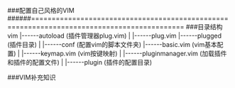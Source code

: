 ###配置自己风格的VIM
######===========================================================================================
###目录结构
	vim 
	 |------autoload (插件管理器plug.vim)
	 |		 	|------plug.vim
	 |------plugged  (插件目录)
	 |
	 |------conf (配置vim的脚本文件夹)
	 			|------basic.vim	(vim基本配置)
	 			|
	 			|------keymap.vim	(vim按键映射)
	 			|
	 			|------pluginmanager.vim  (加载插件和插件的配置文件)
	 			|
	 			|------plugin (插件的配置目录)

###VIM补充知识

